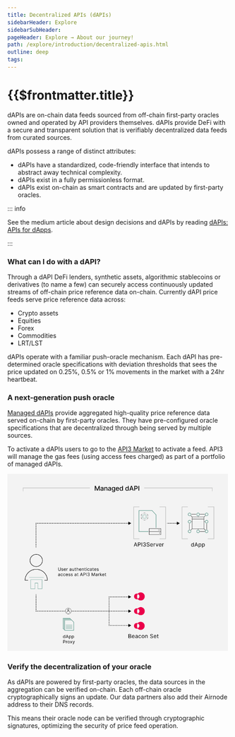 ```yaml
---
title: Decentralized APIs (dAPIs)
sidebarHeader: Explore
sidebarSubHeader:
pageHeader: Explore → About our journey!
path: /explore/introduction/decentralized-apis.html
outline: deep
tags:
---
```


<PageHeader/>

<SearchHighlight/>

<FlexStartTag/>

# {{$frontmatter.title}}

dAPIs are on-chain
data feeds sourced from off-chain first-party oracles owned and operated by API
providers themselves. dAPIs provide DeFi with a secure and transparent solution that is verifiably decentralized data feeds from curated
sources.

dAPIs possess a range of distinct attributes:

- dAPIs have a standardized, code-friendly interface that intends to abstract
  away technical complexity.
- dAPIs exist in a fully permissionless format.
- dAPIs exist on-chain as smart contracts and are updated by first-party
  oracles.

::: info

See the medium article about design decisions and dAPIs by reading
[dAPIs: APIs for dApps](https://medium.com/api3/dapis-apis-for-dapps-53b83f8d2493).

:::

<!--## dAPI roadmap

dAPIs have been designed to serve dApps with data feeds that are appropriate
across the full application development cycle. As such, dAPIs provide products
based on multiple use cases. These consist of:

1. Self-funded data feeds (single-source)
2. Managed data feeds (multi-source)
3. Service Coverage (under design and development)
4. Oracle Extractable Value (under design and development)-->

<!--### Self-funded dAPIs

[Self-funded dAPIs](/reference/dapis/understand/index.md#self-funded-dapis)
provide developers with the tools to use single-source data feed with no upfront
commitment. They are served in a fully permissionless fashion through the API3
Market. Once gas funds have been provided in a sponsor wallet, the dAPI will
automatically begin posting data on-chain when price deviation thresholds are
met.

Self-funded data feeds are provided as an output of a single first-party oracle
that triggers price updates on-chain to a 1% deviation threshold. As such these
dAPIs are appropriate for early-stage of dApp development.

#### Activating a self-funded dAPI

To activate an self-funded dAPI, dApp owners must deposit chain-native
collateral to a designated dAPI sponsor wallet. This collateral will cover the
costs of gas when the dAPI's associated first-party oracle updates the dAPI
on-chain.

 <img src="../assets/images/Sponsoring_a_feed_overview.png" style="width:500px">

API3 suggests using a managed dAPI when the single source value of a self-funded
dAPI does not provide enough reliability, or the costs associated with topping
off the dAPI's associated sponsor wallet is too prohibitive.

Access a self-funded dAPI via the [API3 Market](https://market.api3.org/dapis)
is easy and requires only a few simple steps. Utilizing the tools available
within the API3 Market, dApp owners can swiftly gain access to a dAPI with
minimal effort. Follow the guide
[Subscribing to Self-Funded dAPIs](/guides/dapis/subscribing-self-funded-dapis/)
to get started. Then see the guide
[Reading a self-funded dAPI proxy](/guides/dapis/read-a-dapi/) and understand
how to read a dAPI.-->

### What can I do with a dAPI?

Through a dAPI DeFi lenders, synthetic assets, algorithmic stablecoins
or derivatives (to name a few) can securely access continuously updated streams
of off-chain price reference data on-chain. Currently dAPI price feeds serve price reference data across: 

- Crypto assets
- Equities
- Forex
- Commodities
- LRT/LST

dAPIs operate with a familiar push-oracle mechanism. Each dAPI has pre-determined oracle specifications with deviation thresholds that sees the price updated on 0.25%, 0.5% or 1% movements in the market with a 24hr heartbeat. 

### A next-generation push oracle 

[Managed dAPIs](/reference/dapis/understand/index.md#managed-dapis) provide
aggregated high-quality price reference data served on-chain by first-party
oracles. They have pre-configured oracle specifications that are
decentralized through being served by multiple sources. 

To activate a dAPIs users to go to the [API3 Market](https://market.api3.org/dapis) to activate a feed. API3 will manage the
gas fees (using access fees charged) as part of a portfolio of managed dAPIs.

 <img src="../assets/images/Managed_dAPI_visual.png" style="width:500px">

 ### Verify the decentralization of your oracle 
  
As dAPIs are powered by first-party oracles, the data sources in the aggregation
can be verified on-chain. Each off-chain oracle cryptographically signs an
update. Our data partners also add their Airnode address to their DNS records.

This means their oracle node can be verified through cryptographic signatures, optimizing the security of price feed operation. 

<FlexEndTag/>
